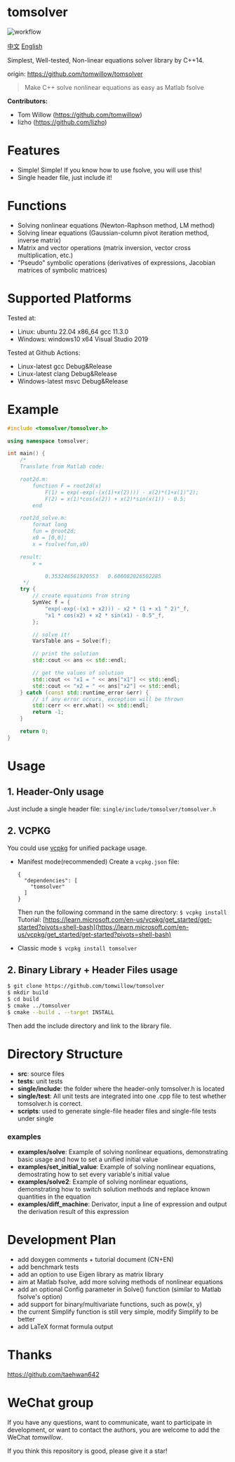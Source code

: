 # tomsolver

![workflow](https://github.com/tomwillow/tomsolver/actions/workflows/cmake-multi-platform.yml/badge.svg)

[中文](https://github.com/tomwillow/tomsolver/blob/master/README-zh.md) [English](https://github.com/tomwillow/tomsolver)

Simplest, Well-tested, Non-linear equations solver library by C++14.

origin: https://github.com/tomwillow/tomsolver

> Make C++ solve nonlinear equations as easy as Matlab fsolve

**Contributors:**

- Tom Willow (https://github.com/tomwillow)
- lizho (https://github.com/lizho)

# Features

- Simple! Simple! If you know how to use fsolve, you will use this!
- Single header file, just include it!

# Functions

- Solving nonlinear equations (Newton-Raphson method, LM method)
- Solving linear equations (Gaussian-column pivot iteration method, inverse matrix)
- Matrix and vector operations (matrix inversion, vector cross multiplication, etc.)
- "Pseudo" symbolic operations (derivatives of expressions, Jacobian matrices of symbolic matrices)

# Supported Platforms

Tested at:

- Linux: ubuntu 22.04 x86_64 gcc 11.3.0
- Windows: windows10 x64 Visual Studio 2019

Tested at Github Actions:

- Linux-latest gcc Debug&Release
- Linux-latest clang Debug&Release
- Windows-latest msvc Debug&Release

# Example

```C++
#include <tomsolver/tomsolver.h>

using namespace tomsolver;

int main() {
    /*
    Translate from Matlab code:

    root2d.m:
        function F = root2d(x)
            F(1) = exp(-exp(-(x(1)+x(2)))) - x(2)*(1+x(1)^2);
            F(2) = x(1)*cos(x(2)) + x(2)*sin(x(1)) - 0.5;
        end

    root2d_solve.m:
        format long
        fun = @root2d;
        x0 = [0,0];
        x = fsolve(fun,x0)

    result:
        x =

            0.353246561920553   0.606082026502285
     */
    try {
        // create equations from string
        SymVec f = {
            "exp(-exp(-(x1 + x2))) - x2 * (1 + x1 ^ 2)"_f,
            "x1 * cos(x2) + x2 * sin(x1) - 0.5"_f,
        };

        // solve it!
        VarsTable ans = Solve(f);

        // print the solution
        std::cout << ans << std::endl;

        // get the values of solution
        std::cout << "x1 = " << ans["x1"] << std::endl;
        std::cout << "x2 = " << ans["x2"] << std::endl;
    } catch (const std::runtime_error &err) {
        // if any error occurs, exception will be thrown
        std::cerr << err.what() << std::endl;
        return -1;
    }

    return 0;
}
```

# Usage

## 1. Header-Only usage

Just include a single header file:
`single/include/tomsolver/tomsolver.h`

## 2. VCPKG

You could use [vcpkg](https://learn.microsoft.com/en-us/vcpkg/get_started/overview) for unified package usage.

* Manifest mode(recommended)
  Create a `vcpkg.json` file:

  ```
  {
    "dependencies": [
      "tomsolver"
    ]
  }
  ```

  Then run the following command in the same directory:
  `$ vcpkg install`
  Tutorial: [https://learn.microsoft.com/en-us/vcpkg/get_started/get-started?pivots=shell-bash](https://learn.microsoft.com/en-us/vcpkg/get_started/get-started?pivots=shell-bash)
* Classic mode
  `$ vcpkg install tomsolver`

## 2. Binary Library + Header Files usage

```bash
$ git clone https://github.com/tomwillow/tomsolver
$ mkdir build
$ cd build
$ cmake ../tomsolver
$ cmake --build . --target INSTALL
```

Then add the include directory and link to the library file.

# Directory Structure

- **src**: source files
- **tests**: unit tests
- **single/include**: the folder where the header-only tomsolver.h is located
- **single/test**: All unit tests are integrated into one .cpp file to test whether tomsolver.h is correct.
- **scripts**: used to generate single-file header files and single-file tests under single

### examples

- **examples/solve**: Example of solving nonlinear equations, demonstrating basic usage and how to set a unified initial value
- **examples/set_initial_value**: Example of solving nonlinear equations, demostrating how to set every variable's initial value
- **examples/solve2**: Example of solving nonlinear equations, demonstrating how to switch solution methods and replace known quantities in the equation
- **examples/diff_machine**: Derivator, input a line of expression and output the derivation result of this expression

# Development Plan

- add doxygen comments + tutorial document (CN+EN)
- add benchmark tests
- add an option to use Eigen library as matrix library
- aim at Matlab fsolve, add more solving methods of nonlinear equations
- add an optional Config parameter in Solve() function
  (similar to Matlab fsolve's option)
- add support for binary/multivariate functions, such as pow(x, y)
- the current Simplify function is still very simple, modify Simplify to be better
- add LaTeX format formula output

# Thanks

https://github.com/taehwan642

# WeChat group

If you have any questions, want to communicate, want to participate in development, or want to contact the authors, you are welcome to add the WeChat _tomwillow_.

If you think this repository is good, please give it a star!
